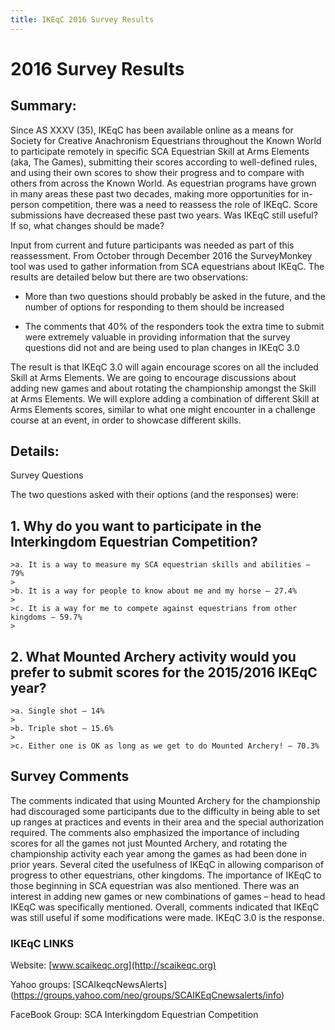 ```yaml
---
title: IKEqC 2016 Survey Results
---
```

# 2016 Survey Results

## Summary:

Since AS XXXV (35), IKEqC has been available online as a means for Society for Creative Anachronism Equestrians throughout the Known World to participate remotely in specific SCA Equestrian Skill at Arms Elements (aka, The Games), submitting their scores according to well-defined rules, and using their own scores to show their progress and to compare with others from across the Known World. As equestrian programs have grown in many areas these past two decades, making more opportunities for in-person competition, there was a need to reassess the role of IKEqC. Score submissions have decreased these past two years. Was IKEqC still useful? If so, what changes should be made?

 
Input from current and future participants was needed as part of this reassessment. From October through December 2016 the SurveyMonkey tool was used to gather information from SCA equestrians about IKEqC. The results are detailed below but there are two observations:

* More than two questions should probably be asked in the future, and the number of options for responding to them should be increased

* The comments that 40% of the responders took the extra time to submit were extremely valuable in providing information that the survey questions did not and are being used to plan changes in IKEqC 3.0

The result is that IKEqC 3.0 will again encourage scores on all the included Skill at Arms Elements. We are going to encourage discussions about adding new games and about rotating the championship amongst the Skill at Arms Elements.  We will explore adding a combination of different Skill at Arms Elements scores, similar to what one might encounter in a challenge course at an event, in order to showcase different skills.

## Details:

Survey Questions

The two questions asked with their options (and the responses) were:

## 1. Why do you want to participate in the Interkingdom Equestrian Competition?

    >a. It is a way to measure my SCA equestrian skills and abilities – 79%
    >
    >b. It is a way for people to know about me and my horse – 27.4%
    >
    >c. It is a way for me to compete against equestrians from other kingdoms – 59.7%
    >
## 2. What Mounted Archery activity would you prefer to submit scores for the 2015/2016 IKEqC year?

    >a. Single shot – 14%
    >
    >b. Triple shot – 15.6%
    >
    >c. Either one is OK as long as we get to do Mounted Archery! – 70.3%

## Survey Comments

The comments indicated that using Mounted Archery for the championship had discouraged some participants due to the difficulty in being able to set up ranges at practices and events in their area and the special authorization required. The comments also emphasized the importance of including scores for all the games not just Mounted Archery, and rotating the championship activity each year among the games as had been done in prior years.  Several cited the usefulness of IKEqC in allowing comparison of progress to other equestrians, other kingdoms. The importance of IKEqC to those beginning in SCA equestrian was also mentioned. There was an interest in adding new games or new combinations of games – head to head IKEqC was specifically mentioned. Overall, comments indicated that IKEqC was still useful if some modifications were made. IKEqC 3.0 is the response.

### IKEqC LINKS

Website:  [www.scaikeqc.org](http://scaikeqc.org)

Yahoo groups:  [SCAIkeqcNewsAlerts] (https://groups.yahoo.com/neo/groups/SCAIKEqCnewsalerts/info)

FaceBook Group: SCA Interkingdom Equestrian Competition

